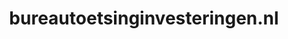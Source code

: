 ---
layout: post
title: "bureautoetsinginvesteringen.nl"
internal_url: "/dutchgov/bureautoetsinginvesteringen.nl.html"
subdomains_count: 4
all_subdomains_count: 4
urls_count: 4
ssl_rank: 100
http_rank: 70
url_link: /data/bureautoetsinginvesteringen.nl/urls.txt
all_subdomains_link: /data/bureautoetsinginvesteringen.nl/all_subdomains.txt
subdomains_link: /data/bureautoetsinginvesteringen.nl/subdomains.txt
categories: dutchgov
---